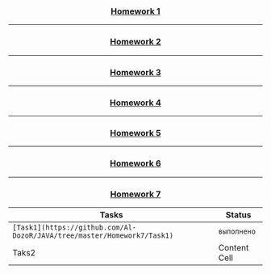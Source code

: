 ### <h3 align="center">[Homework 1](https://github.com/Al-DozoR/JAVA/tree/master/Homework7)</h3>  
---
### <h3 align="center">[Homework 2](https://github.com/Al-DozoR/JAVA/tree/master/Homework7)</h3>  
---
### <h3 align="center">[Homework 3](https://github.com/Al-DozoR/JAVA/tree/master/Homework7)</h3>
---
### <h3 align="center">[Homework 4](https://github.com/Al-DozoR/JAVA/tree/master/Homework7)</h3> 
---
### <h3 align="center">[Homework 5](https://github.com/Al-DozoR/JAVA/tree/master/Homework7)</h3> 
---
### <h3 align="center">[Homework 6](https://github.com/Al-DozoR/JAVA/tree/master/Homework7)</h3> 
---
### <h3 align="center">[Homework 7](https://github.com/Al-DozoR/JAVA/tree/master/Homework7)</h3>
Tasks  | Status
------ | -------
`[Task1](https://github.com/Al-DozoR/JAVA/tree/master/Homework7/Task1)`  | `выполнено`
Taks2  | Content Cell
